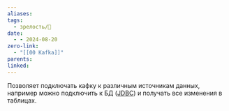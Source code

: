 ```yaml
---
aliases: 
tags:
  - зрелость/🌱
date:
  - - 2024-08-20
zero-link:
  - "[[00 Kafka]]"
parents: 
linked:
---
```

Позволяет подключать кафку к различным источникам данных, например можно подключить к БД ([JDBC](JDBC.md)) и получать все изменения в таблицах.